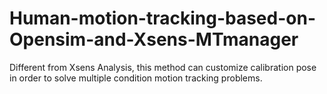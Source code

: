 # Human-motion-tracking-based-on-Opensim-and-Xsens-MTmanager
Different from Xsens Analysis, this method can customize calibration pose in order to solve multiple condition motion tracking problems.
